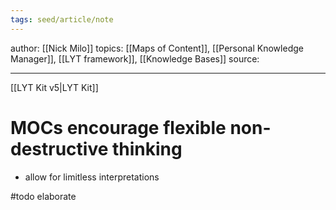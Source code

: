 ```yaml
---
tags: seed/article/note
---
```


author: [[Nick Milo]]
topics: [[Maps of Content]], [[Personal Knowledge Manager]], [[LYT framework]], [[Knowledge Bases]]
source: 

---
[[LYT Kit v5|LYT Kit]]
# MOCs encourage flexible non-destructive thinking

- allow for limitless interpretations

#todo elaborate